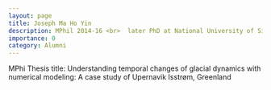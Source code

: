 ```yaml
---
layout: page
title: Joseph Ma Ho Yin
description: MPhil 2014-16 <br>  later PhD at National University of Singapore <br> now Principal Scientist at Halliburton
importance: 0
category: Alumni
---
```

MPhi Thesis title: Understanding temporal changes of glacial dynamics with numerical modeling: A case study of Upernavik Isstrøm, Greenland
